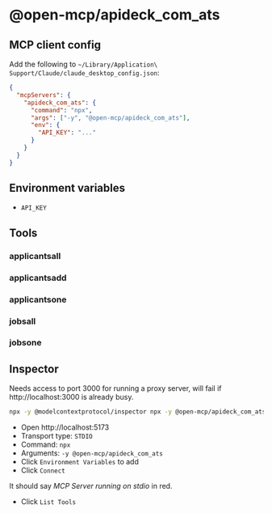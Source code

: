 # @open-mcp/apideck_com_ats

## MCP client config

Add the following to `~/Library/Application\ Support/Claude/claude_desktop_config.json`:

```json
{
  "mcpServers": {
    "apideck_com_ats": {
      "command": "npx",
      "args": ["-y", "@open-mcp/apideck_com_ats"],
      "env": {
        "API_KEY": "..."
      }
    }
  }
}
```

## Environment variables

- `API_KEY`

## Tools

### applicantsall

### applicantsadd

### applicantsone

### jobsall

### jobsone

## Inspector

Needs access to port 3000 for running a proxy server, will fail if http://localhost:3000 is already busy.

```bash
npx -y @modelcontextprotocol/inspector npx -y @open-mcp/apideck_com_ats
```

- Open http://localhost:5173
- Transport type: `STDIO`
- Command: `npx`
- Arguments: `-y @open-mcp/apideck_com_ats`
- Click `Environment Variables` to add
- Click `Connect`

It should say _MCP Server running on stdio_ in red.

- Click `List Tools`
